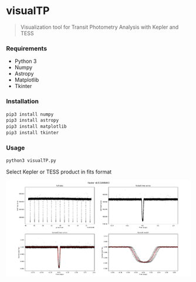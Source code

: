 # visualTP
> Visualization tool for Transit Photometry Analysis with Kepler and TESS

### Requirements
  * Python 3
  * Numpy
  * Astropy
  * Matplotlib
  * Tkinter
  
### Installation

```python
pip3 install numpy
pip3 install astropy
pip3 install matplotlib
pip3 install tkinter
```

### Usage
```python
python3 visualTP.py
```
Select Kepler or TESS product in fits format


![transit](/media/visualTP.png) 
